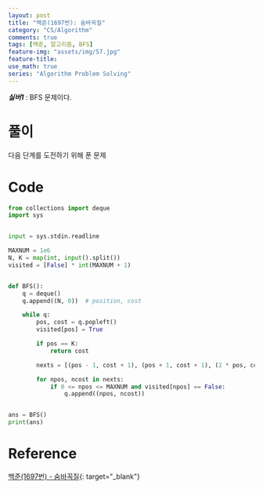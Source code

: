 ```yaml
---
layout: post
title: "백준(1697번): 숨바꼭질"
category: "CS/Algorithm"
comments: true
tags: [백준, 알고리즘, BFS]
feature-img: "assets/img/57.jpg"
feature-title:
use_math: true
series: "Algorithm Problem Solving"
---
```


**_실버1_** : BFS 문제이다.

# 풀이

다음 단계를 도전하기 위해 푼 문제


# Code

```python
from collections import deque
import sys


input = sys.stdin.readline

MAXNUM = 1e6
N, K = map(int, input().split())
visited = [False] * int(MAXNUM + 1)


def BFS():
    q = deque()
    q.append((N, 0))  # position, cost

    while q:
        pos, cost = q.popleft()
        visited[pos] = True

        if pos == K:
            return cost

        nexts = [(pos - 1, cost + 1), (pos + 1, cost + 1), (2 * pos, cost + 1)]

        for npos, ncost in nexts:
            if 0 <= npos <= MAXNUM and visited[npos] == False:
                q.append((npos, ncost))


ans = BFS()
print(ans)

```



# Reference

[백준(1697번) - 숨바꼭질](https://www.acmicpc.net/problem/1697){: target="\_blank"}
